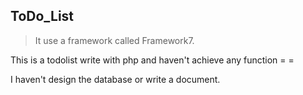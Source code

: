 ToDo_List
--------

> It use a framework called Framework7.

This is a todolist write with php and haven't achieve any function = =

I haven't design the database or write a document.
